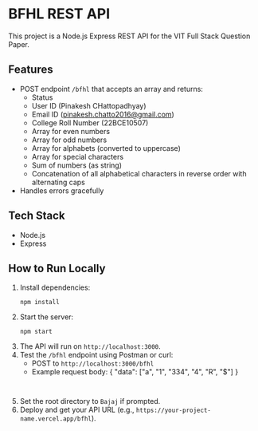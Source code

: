 # BFHL REST API

This project is a Node.js Express REST API for the VIT Full Stack Question Paper.

## Features
- POST endpoint `/bfhl` that accepts an array and returns:
  - Status
  - User ID (Pinakesh CHattopadhyay)
  - Email ID (pinakesh.chatto2016@gmail.com)
  - College Roll Number (22BCE10507)
  - Array for even numbers
  - Array for odd numbers
  - Array for alphabets (converted to uppercase)
  - Array for special characters
  - Sum of numbers (as string)
  - Concatenation of all alphabetical characters in reverse order with alternating caps
- Handles errors gracefully

## Tech Stack
- Node.js
- Express

## How to Run Locally
1. Install dependencies:
   ```
   npm install
   ```
2. Start the server:
   ```
   npm start
   ```
3. The API will run on `http://localhost:3000`.
4. Test the `/bfhl` endpoint using Postman or curl:
   - POST to `http://localhost:3000/bfhl`
   - Example request body:
     {
       "data": ["a", "1", "334", "4", "R", "$"]
     }
     ```


3. Set the root directory to `Bajaj` if prompted.
4. Deploy and get your API URL (e.g., `https://your-project-name.vercel.app/bfhl`).
